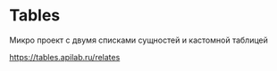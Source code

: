 # Tables
Микро проект с двумя списками сущностей и кастомной таблицей

https://tables.apilab.ru/relates

